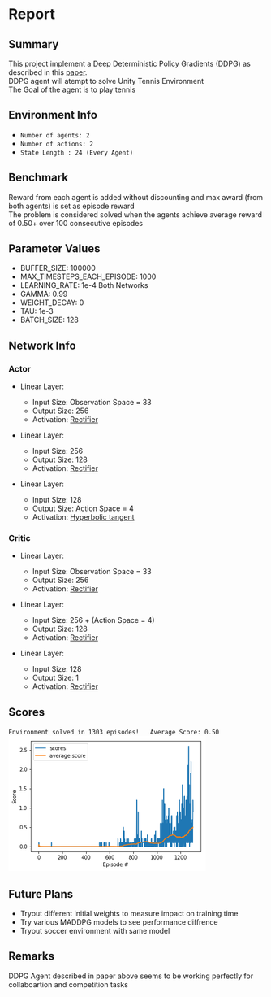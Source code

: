 # Report

## Summary

This project implement a Deep Deterministic Policy Gradients (DDPG) as described in this [paper](https://arxiv.org/pdf/1509.02971.pdf).<br>
DDPG agent will atempt to solve Unity Tennis Environment<br>
The Goal of the agent is to play tennis

## Environment Info

- `Number of agents: 2`<br>
- `Number of actions: 2`<br>
- `State Length : 24 (Every Agent)` <br>

## Benchmark 
Reward from each agent is added without discounting and max award (from both agents) is set as episode reward<br>
The problem is considered solved when the agents achieve average reward of 0.50+ over 100 consecutive episodes



## Parameter Values

- BUFFER_SIZE: 100000
- MAX_TIMESTEPS_EACH_EPISODE: 1000
- LEARNING_RATE: 1e-4 Both Networks
- GAMMA: 0.99
- WEIGHT_DECAY: 0
- TAU: 1e-3
- BATCH_SIZE: 128

## Network Info

### Actor
- Linear Layer:
    - Input Size: Observation Space = 33
    - Output Size: 256
    - Activation: [Rectifier](https://en.wikipedia.org/wiki/Rectifier_(neural_networks))

- Linear Layer:
    - Input Size: 256
    - Output Size: 128
    - Activation: [Rectifier](https://en.wikipedia.org/wiki/Rectifier_(neural_networks))

- Linear Layer:
    - Input Size: 128
    - Output Size: Action Space = 4
    - Activation: [Hyperbolic tangent](https://en.wikipedia.org/wiki/Hyperbolic_function#Hyperbolic_tangent)

### Critic
 - Linear Layer:
    - Input Size: Observation Space = 33
    - Output Size: 256
    - Activation: [Rectifier](https://en.wikipedia.org/wiki/Rectifier_(neural_networks))

- Linear Layer:
    - Input Size: 256 + (Action Space = 4)
    - Output Size: 128
    - Activation: [Rectifier](https://en.wikipedia.org/wiki/Rectifier_(neural_networks))

- Linear Layer:
    - Input Size: 128
    - Output Size: 1
    - Activation: [Rectifier](https://en.wikipedia.org/wiki/Rectifier_(neural_networks))

## Scores
`Environment solved in 1303 episodes!	Average Score: 0.50`<br>
![alt text](./Assets/download.png "Scores Over Episode")


## Future Plans

- Tryout different initial weights to measure impact on training time
- Try various MADDPG models to see performance diffrence
- Tryout soccer environment with same model

## Remarks

DDPG Agent described in paper above seems to be working perfectly for collaboartion and competition tasks


